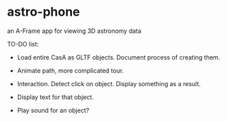 # astro-phone
an A-Frame app for viewing 3D astronomy data


TO-DO list:

 - Load entire CasA as GLTF objects.  Document process of creating them.
 
 - Animate path, more complicated tour.
 
 - Interaction.  Detect click on object.  Display something as a
   result.
   
 - Display text for that object.
 
 - Play sound for an object?
